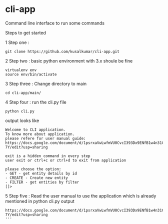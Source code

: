# cli-app
Command line interface to run some commands

Steps to get started

1 Step one :
```
git clone https://github.com/kusalkumar/cli-app.git
```


2 Step two : basic python environment with 3.x shoule be fine
```
virtualenv env
source env/bin/activate
```


3 Step three : Change directory to main
```
cd cli-app/main/
```

4 Step four : run the cli.py file
```
python cli.py
```
output looks like
```
Welcome to CLI application.
To know more about application. 
please refere for user manual guide:
https://docs.google.com/document/d/1psrxaVwLwfmVU0CvcI393Dx9ENfB1w4n31CejDFc-7Y/edit?usp=sharing

exit is a hidden command in every step
user exit or ctrl+c or ctrl+d to exit from application

please choose the option:
- GET - get entity details by id
- CREATE - Create new entity
- FILTER - get entities by filter
[]> 

```

5 Step five : Read the user manual to use the application which is already mentioned in python cli.py output
```
https://docs.google.com/document/d/1psrxaVwLwfmVU0CvcI393Dx9ENfB1w4n31CejDFc-7Y/edit?usp=sharing
'''
